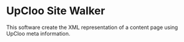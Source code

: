 # UpCloo Site Walker

This software create the XML representation of a content page using UpCloo
meta information.
